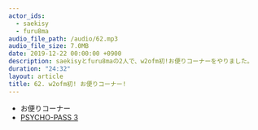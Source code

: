 ```yaml
---
actor_ids:
  - saekisy
  - furu8ma
audio_file_path: /audio/62.mp3
audio_file_size: 7.0MB
date: 2019-12-22 00:00:00 +0900
description: saekisyとfuru8maの2人で、w2ofm初!お便りコーナーをやりました。
duration: "24:32"
layout: article
title: 62. w2ofm初! お便りコーナー!
---
```


- お便りコーナー
-  [PSYCHO-PASS 3](https://psycho-pass.com/)
